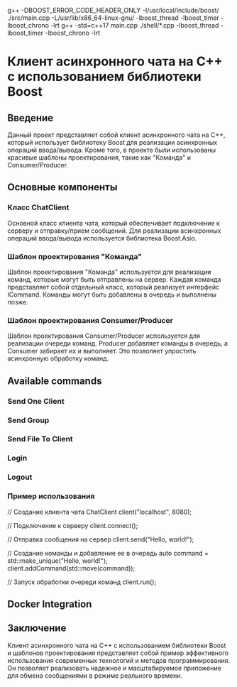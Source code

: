 g++ -DBOOST_ERROR_CODE_HEADER_ONLY -I/usr/local/include/boost/ ./src/main.cpp -L/usr/lib/x86_64-linux-gnu/ -lboost_thread -lboost_timer -lboost_chrono -lrt
g++ -std=c++17  main.cpp ./shell/*.cpp -lboost_thread -lboost_timer -lboost_chrono -lrt

# Клиент асинхронного чата на C++ с использованием библиотеки Boost

## Введение

Данный проект представляет собой клиент асинхронного чата на C++, который использует библиотеку Boost для реализации асинхронных операций ввода/вывода. Кроме того, в проекте были использованы красивые шаблоны проектирования, такие как "Команда" и Consumer/Producer.

## Основные компоненты

### Класс ChatClient

Основной класс клиента чата, который обеспечивает подключение к серверу и отправку/прием сообщений. Для реализации асинхронных операций ввода/вывода используется библиотека Boost.Asio.

### Шаблон проектирования "Команда"

Шаблон проектирования "Команда" используется для реализации команд, которые могут быть отправлены на сервер. Каждая команда представляет собой отдельный класс, который реализует интерфейс ICommand. Команды могут быть добавлены в очередь и выполнены позже.

### Шаблон проектирования Consumer/Producer

Шаблон проектирования Consumer/Producer используется для реализации очереди команд. Producer добавляет команды в очередь, а Consumer забирает их и выполняет. Это позволяет упростить асинхронную обработку команд.

## Available commands

### Send One Client

### Send Group

### Send File To Client

### Login

### Logout

### Пример использования

// Создание клиента чата
ChatClient client("localhost", 8080);

// Подключение к серверу
client.connect();

// Отправка сообщения на сервер
client.send("Hello, world!");

// Создание команды и добавление ее в очередь
auto command = std::make_unique<SendMessageCommand>("Hello, world!");
client.addCommand(std::move(command));

// Запуск обработки очереди команд
client.run();

## Docker Integration


## Заключение

Клиент асинхронного чата на C++ с использованием библиотеки Boost и шаблонов проектирования представляет собой пример эффективного использования современных технологий и методов программирования. Он позволяет реализовать надежное и масштабируемое приложение для обмена сообщениями в режиме реального времени.
